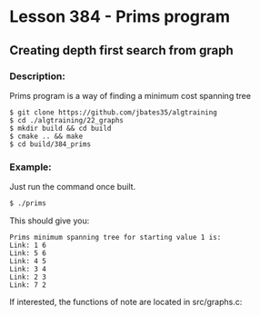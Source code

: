 # Lesson 384 - Prims program
## Creating depth first search from graph
### Description:
Prims program is a way of finding a minimum cost spanning tree
```shell
$ git clone https://github.com/jbates35/algtraining
$ cd ./algtraining/22_graphs
$ mkdir build && cd build
$ cmake .. && make
$ cd build/384_prims
```
### Example:
Just run the command once built.
```bash
$ ./prims
```
This should give you:
```
Prims minimum spanning tree for starting value 1 is: 
Link: 1 6 
Link: 5 6 
Link: 4 5 
Link: 3 4 
Link: 2 3 
Link: 7 2 
```
If interested, the functions of note are located in src/graphs.c:
```c
```
